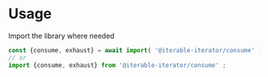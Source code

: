 # Usage

Import the library where needed
```js
const {consume, exhaust} = await import( '@iterable-iterator/consume' ) ;
// or
import {consume, exhaust} from '@iterable-iterator/consume' ;
```
